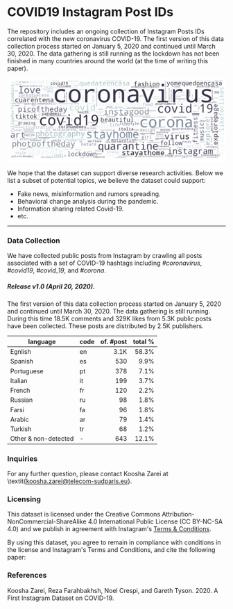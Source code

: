 # COVID19 Instagram Post IDs

The repository includes an ongoing collection of Instagram Posts IDs correlated with the new coronavirus COVID-19. The first version of this data collection process started on January 5, 2020 and continued until March 30, 2020. The data gathering is still running as the lockdown has not been finished in many countries around the world (at the time of writing this paper). 


![hashtag wordcloud](/Image/wordcloud.jpg "hashtag wordcloud")

We hope that the dataset can support diverse research activities. Below we list a subset of potential topics, we believe the dataset could support:

- Fake news, misinformation and rumors spreading.
- Behavioral change analysis during the pandemic.
- Information sharing related Covid-19.
- etc.

------------
### Data Collection
We have collected public posts from Instagram by crawling all posts associated with a set of COVID-19 hashtags including *#coronavirus*, *#covid19*, *#covid_19*, and *#corona*.

##### Release v1.0 (April 20, 2020).
The first version of this data collection process started on January 5, 2020 and continued until March 30, 2020. The data gathering is still running. During this time 18.5K comments and 329K likes from 5.3K public posts have been collected. These posts are distributed by 2.5K publishers.




| language       | code | of. #post | total \% |
|--------|:------|-----------:|----------:|
| Egnlish              | en   |      3.1K |    58.3% |
| Spanish              | es   |       530 |     9.9% |
| Portuguese           | pt   |       378 |     7.1% |
| Italian              | it   |       199 |     3.7% |
| French               | fr   |       120 |     2.2% |
| Russian              | ru   |        98 |     1.8% |
| Farsi                | fa   |        96 |     1.8% |
| Arabic               | ar   |        79 |     1.4% |
| Turkish              | tr   |        68 |     1.2% |
| Other & non-detected | -    |       643 |    12.1% |



### Inquiries
For any further question, please contact Koosha Zarei at \textit{koosha.zarei@telecom-sudparis.eu}.

### Licensing
This dataset is licensed under the Creative Commons Attribution-NonCommercial-ShareAlike 4.0 International Public License (CC BY-NC-SA 4.0) and we publish in agreement with Instagram's [Terms & Conditions](https://help.instagram.com/519522125107875 "Terms & Conditions").

By using this dataset, you agree to remain in compliance with conditions in the license and Instagram's Terms and Conditions, and cite the following paper:

### References
Koosha Zarei, Reza Farahbakhsh, Noel Crespi, and Gareth Tyson. 2020. A First Instagram Dataset on COVID-19.


